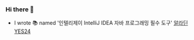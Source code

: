 ### Hi there 👋


- I wrote 📚 named '인텔리제이 IntelliJ IDEA 자바 프로그래밍 필수 도구' [알라딘](https://www.aladin.co.kr/shop/wproduct.aspx?ItemId=337793264)  [YES24](https://www.yes24.com/Product/Goods/125910628)

<!--
**parksangdonews/parksangdonews** is a ✨ _special_ ✨ repository because its `README.md` (this file) appears on your GitHub profile.

Here are some ideas to get you started:

- 🔭 I’m currently working on ...
- 🌱 I’m currently learning ...
- 👯 I’m looking to collaborate on ...
- 🤔 I’m looking for help with ...
- 💬 Ask me about ...
- 📫 How to reach me: ...
- 😄 Pronouns: ...
- ⚡ Fun fact: ...
-->
